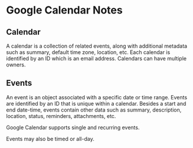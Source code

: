 # Google Calendar Notes


## Calendar

A calendar is a collection of related events, along with additional metadata such as summary, default time zone, location, etc. Each calendar is identified by an ID which is an email address. Calendars can have multiple owners.


## Events

An event is an object associated with a specific date or time range. Events are identified by an ID that is unique within a calendar. Besides a start and end date-time, events contain other data such as summary, description, location, status, reminders, attachments, etc.

Google Calendar supports single and recurring events.

Events may also be timed or all-day.
